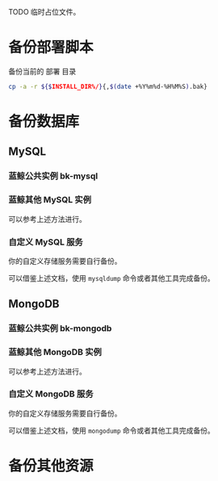 TODO 临时占位文件。


# 备份部署脚本

备份当前的 部署 目录
```bash
cp -a -r ${$INSTALL_DIR%/}{,$(date +%Y%m%d-%H%M%S).bak}
```

# 备份数据库

## MySQL

### 蓝鲸公共实例 bk-mysql


### 蓝鲸其他 MySQL 实例
可以参考上述方法进行。


### 自定义 MySQL 服务
你的自定义存储服务需要自行备份。

可以借鉴上述文档，使用 `mysqldump` 命令或者其他工具完成备份。


## MongoDB

### 蓝鲸公共实例 bk-mongodb


### 蓝鲸其他 MongoDB 实例
可以参考上述方法进行。


### 自定义 MongoDB 服务
你的自定义存储服务需要自行备份。

可以借鉴上述文档，使用 `mongodump` 命令或者其他工具完成备份。

# 备份其他资源

